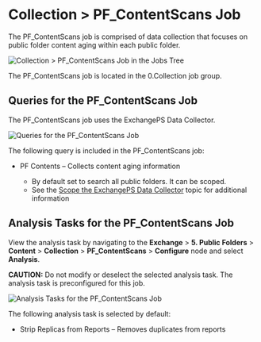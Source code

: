 # Collection > PF_ContentScans Job

The PF_ContentScans job is comprised of data collection that focuses on public folder content aging
within each public folder.

![Collection > PF_ContentScans Job in the Jobs Tree](/img/product_docs/accessanalyzer/11.6/solutions/exchange/publicfolders/content/collectionjobstree.webp)

The PF_ContentScans job is located in the 0.Collection job group.

## Queries for the PF_ContentScans Job

The PF_ContentScans job uses the ExchangePS Data Collector.

![Queries for the PF_ContentScans Job](/img/product_docs/accessanalyzer/11.6/solutions/exchange/publicfolders/content/contentscansquery.webp)

The following query is included in the PF_ContentScans job:

- PF Contents – Collects content aging information

    - By default set to search all public folders. It can be scoped.
    - See the
      [Scope the ExchangePS Data Collector](/docs/accessanalyzer/11.6/solutions/exchange/casmetrics/ex_aspolicies.md#scope-the-exchangeps-data-collector)
      topic for additional information

## Analysis Tasks for the PF_ContentScans Job

View the analysis task by navigating to the **Exchange** > **5. Public Folders** > **Content** >
**Collection** > **PF_ContentScans** > **Configure** node and select **Analysis**.

**CAUTION:** Do not modify or deselect the selected analysis task. The analysis task is
preconfigured for this job.

![Analysis Tasks for the PF_ContentScans Job](/img/product_docs/accessanalyzer/11.6/solutions/exchange/publicfolders/content/contentscansanalysis.webp)

The following analysis task is selected by default:

- Strip Replicas from Reports – Removes duplicates from reports
